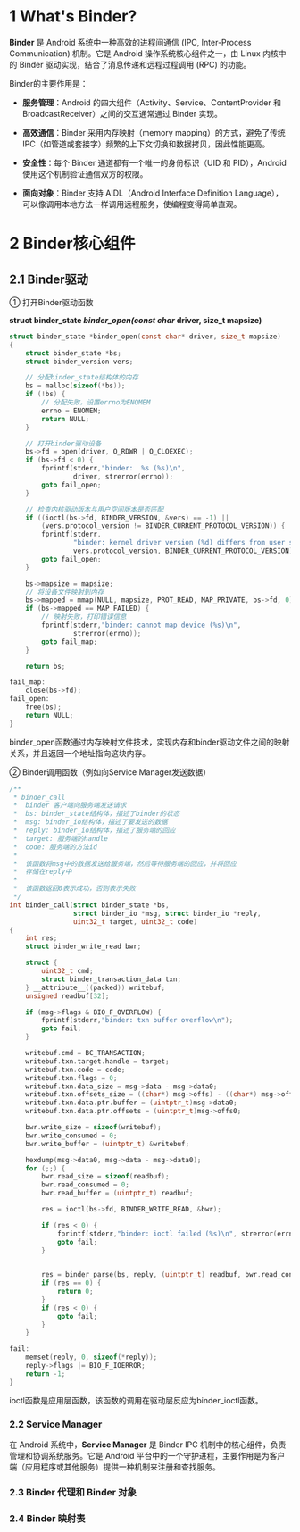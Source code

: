 # 1 What's Binder?

**Binder** 是 Android 系统中一种高效的进程间通信 (IPC, Inter-Process Communication) 机制。它是 Android 操作系统核心组件之一，由 Linux 内核中的 Binder 驱动实现，结合了消息传递和远程过程调用 (RPC) 的功能。



Binder的主要作用是：

- **服务管理**：Android 的四大组件（Activity、Service、ContentProvider 和 BroadcastReceiver）之间的交互通常通过 Binder 实现。

- **高效通信**：Binder 采用内存映射（memory mapping）的方式，避免了传统 IPC（如管道或套接字）频繁的上下文切换和数据拷贝，因此性能更高。

- **安全性**：每个 Binder 通道都有一个唯一的身份标识（UID 和 PID），Android 使用这个机制验证通信双方的权限。

- **面向对象**：Binder 支持 AIDL（Android Interface Definition Language），可以像调用本地方法一样调用远程服务，使编程变得简单直观。

# 2 Binder核心组件

## 2.1 Binder驱动

① 打开Binder驱动函数

**struct binder_state *binder_open(const char* driver, size_t mapsize)**

```c
struct binder_state *binder_open(const char* driver, size_t mapsize)
{
    struct binder_state *bs;
    struct binder_version vers;

    // 分配binder_state结构体的内存
    bs = malloc(sizeof(*bs));
    if (!bs) {
        // 分配失败，设置errno为ENOMEM
        errno = ENOMEM;
        return NULL;
    }

    // 打开binder驱动设备
    bs->fd = open(driver, O_RDWR | O_CLOEXEC);
    if (bs->fd < 0) {
        fprintf(stderr,"binder:  %s (%s)\n",
                driver, strerror(errno));
        goto fail_open;
    }

    // 检查内核驱动版本与用户空间版本是否匹配
    if ((ioctl(bs->fd, BINDER_VERSION, &vers) == -1) ||
        (vers.protocol_version != BINDER_CURRENT_PROTOCOL_VERSION)) {
        fprintf(stderr,
                "binder: kernel driver version (%d) differs from user space version (%d)\n",
                vers.protocol_version, BINDER_CURRENT_PROTOCOL_VERSION);
        goto fail_open;
    }

    bs->mapsize = mapsize;
    // 将设备文件映射到内存
    bs->mapped = mmap(NULL, mapsize, PROT_READ, MAP_PRIVATE, bs->fd, 0);
    if (bs->mapped == MAP_FAILED) {
        // 映射失败，打印错误信息
        fprintf(stderr,"binder: cannot map device (%s)\n",
                strerror(errno));
        goto fail_map;
    }

    return bs;

fail_map:
    close(bs->fd);
fail_open:
    free(bs);
    return NULL;
}
```

binder_open函数通过内存映射文件技术，实现内存和binder驱动文件之间的映射关系，并且返回一个地址指向这块内存。

② Binder调用函数（例如向Service Manager发送数据）

```c
/**
 * binder_call
 *  binder 客户端向服务端发送请求
 *  bs: binder_state结构体，描述了binder的状态
 *  msg: binder_io结构体，描述了要发送的数据
 *  reply: binder_io结构体，描述了服务端的回应
 *  target: 服务端的handle
 *  code: 服务端的方法id
 *
 *  该函数将msg中的数据发送给服务端，然后等待服务端的回应，并将回应
 *  存储在reply中
 *
 *  该函数返回0表示成功，否则表示失败
 */
int binder_call(struct binder_state *bs,
                struct binder_io *msg, struct binder_io *reply,
                uint32_t target, uint32_t code)
{
    int res;
    struct binder_write_read bwr;

    struct {
        uint32_t cmd;
        struct binder_transaction_data txn;
    } __attribute__((packed)) writebuf;
    unsigned readbuf[32];

    if (msg->flags & BIO_F_OVERFLOW) {
        fprintf(stderr,"binder: txn buffer overflow\n");
        goto fail;
    }

    writebuf.cmd = BC_TRANSACTION;
    writebuf.txn.target.handle = target;
    writebuf.txn.code = code;
    writebuf.txn.flags = 0;
    writebuf.txn.data_size = msg->data - msg->data0;
    writebuf.txn.offsets_size = ((char*) msg->offs) - ((char*) msg->offs0);
    writebuf.txn.data.ptr.buffer = (uintptr_t)msg->data0;
    writebuf.txn.data.ptr.offsets = (uintptr_t)msg->offs0;

    bwr.write_size = sizeof(writebuf);
    bwr.write_consumed = 0;
    bwr.write_buffer = (uintptr_t) &writebuf;

    hexdump(msg->data0, msg->data - msg->data0);
    for (;;) {
        bwr.read_size = sizeof(readbuf);
        bwr.read_consumed = 0;        
        bwr.read_buffer = (uintptr_t) readbuf;

        res = ioctl(bs->fd, BINDER_WRITE_READ, &bwr);

        if (res < 0) {
            fprintf(stderr,"binder: ioctl failed (%s)\n", strerror(errno));
            goto fail;
        } 

        
        res = binder_parse(bs, reply, (uintptr_t) readbuf, bwr.read_consumed, 0);
        if (res == 0) {
            return 0;
        }
        if (res < 0) {
            goto fail;
        }
    }

fail:
    memset(reply, 0, sizeof(*reply));
    reply->flags |= BIO_F_IOERROR;
    return -1;
}
```

ioctl函数是应用层函数，该函数的调用在驱动层反应为binder_ioctl函数。

### 2.2 Service Manager

在 Android 系统中，**Service Manager** 是 Binder IPC 机制中的核心组件，负责管理和协调系统服务。它是 Android 平台中的一个守护进程，主要作用是为客户端（应用程序或其他服务）提供一种机制来注册和查找服务。

### 2.3 Binder 代理和 Binder 对象

### 2.4 Binder 映射表
